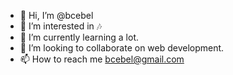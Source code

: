 - 👋 Hi, I’m @bcebel
- 👀 I’m interested in 🎶 
- 🌱 I’m currently learning a lot.  
- 💞️ I’m looking to collaborate on web development.
- 📫 How to reach me bcebel@gmail.com

<!---
bcebel/bcebel is a ✨ special ✨ repository because its `README.md` (this file) appears on your GitHub profile.
You can click the Preview link to take a look at your changes.
--->
